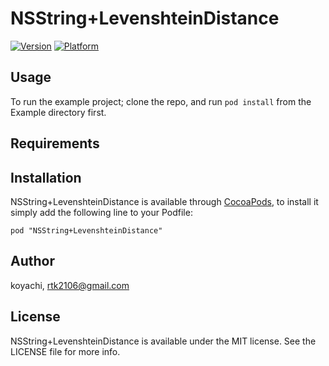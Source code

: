 # NSString+LevenshteinDistance

[![Version](http://cocoapod-badges.herokuapp.com/v/NSString+LevenshteinDistance/badge.png)](http://cocoadocs.org/docsets/NSString+LevenshteinDistance)
[![Platform](http://cocoapod-badges.herokuapp.com/p/NSString+LevenshteinDistance/badge.png)](http://cocoadocs.org/docsets/NSString+LevenshteinDistance)

## Usage

To run the example project; clone the repo, and run `pod install` from the Example directory first.

## Requirements

## Installation

NSString+LevenshteinDistance is available through [CocoaPods](http://cocoapods.org), to install
it simply add the following line to your Podfile:

    pod "NSString+LevenshteinDistance"

## Author

koyachi, rtk2106@gmail.com

## License

NSString+LevenshteinDistance is available under the MIT license. See the LICENSE file for more info.

